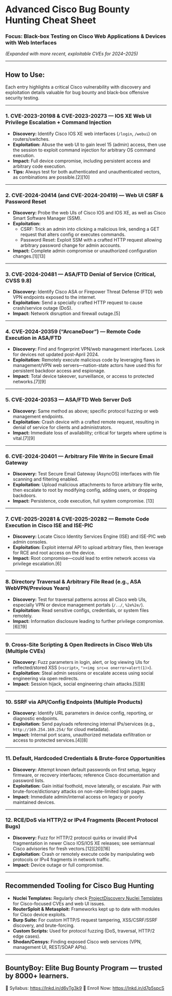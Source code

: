 # Advanced Cisco Bug Bounty Hunting Cheat Sheet  
### Focus: Black-box Testing on Cisco Web Applications & Devices with Web Interfaces  
*(Expanded with more recent, exploitable CVEs for 2024–2025)*

---

## How to Use:  
Each entry highlights a critical Cisco vulnerability with discovery and exploitation details valuable for bug bounty and black-box offensive security testing.

---

### 1. CVE-2023-20198 & CVE-2023-20273 — IOS XE Web UI Privilege Escalation + Command Injection
- **Discovery:** Identify Cisco IOS XE web interfaces (`/login`, `/webui`) on routers/switches.
- **Exploitation:** Abuse the web UI to gain level 15 (admin) access, then use the session to exploit command injection for arbitrary OS command execution.
- **Impact:** Full device compromise, including persistent access and arbitrary code execution.
- **Tips:** Always test for both authenticated and unauthenticated vectors, as combinations are possible.[2][10]

---

### 2. CVE-2024-20414 (and CVE-2024-20419) — Web UI CSRF & Password Reset
- **Discovery:** Probe the web UIs of Cisco IOS and IOS XE, as well as Cisco Smart Software Manager (SSM).
- **Exploitation:** 
  - CSRF: Trick an admin into clicking a malicious link, sending a GET request that alters config or executes commands.
  - Password Reset: Exploit SSM with a crafted HTTP request allowing arbitrary password change for admin accounts.
- **Impact:** Complete admin compromise or unauthorized configuration changes.[1][13]

---

### 3. CVE-2024-20481 — ASA/FTD Denial of Service (Critical, CVSS 9.8)
- **Discovery:** Identify Cisco ASA or Firepower Threat Defense (FTD) web VPN endpoints exposed to the internet.
- **Exploitation:** Send a specially crafted HTTP request to cause crash/service outage (DoS).
- **Impact:** Network disruption and firewall outage.[5]

---

### 4. CVE-2024-20359 (“ArcaneDoor”) — Remote Code Execution in ASA/FTD
- **Discovery:** Find and fingerprint VPN/web management interfaces. Look for devices not updated post-April 2024.
- **Exploitation:** Remotely execute malicious code by leveraging flaws in management/VPN web servers—nation-state actors have used this for persistent backdoor access and espionage.
- **Impact:** Total device takeover, surveillance, or access to protected networks.[7][9]

---

### 5. CVE-2024-20353 — ASA/FTD Web Server DoS
- **Discovery:** Same method as above; specific protocol fuzzing or web management endpoints.
- **Exploitation:** Crash device with a crafted remote request, resulting in denial of service for clients and administrators.
- **Impact:** Immediate loss of availability; critical for targets where uptime is vital.[7][9]

---

### 6. CVE-2024-20401 — Arbitrary File Write in Secure Email Gateway
- **Discovery:** Test Secure Email Gateway (AsyncOS) interfaces with file scanning and filtering enabled.
- **Exploitation:** Upload malicious attachments to force arbitrary file write, then escalate to root by modifying config, adding users, or dropping backdoors.
- **Impact:** Persistence, code execution, full system compromise. [13]

---

### 7. CVE-2025-20281 & CVE-2025-20282 — Remote Code Execution in Cisco ISE and ISE-PIC
- **Discovery:** Locate Cisco Identity Services Engine (ISE) and ISE-PIC web admin consoles.
- **Exploitation:** Exploit internal API to upload arbitrary files, then leverage for RCE and root access on the device.
- **Impact:** Root compromise—could lead to entire network access via privilege escalation.[6]

---

### 8. Directory Traversal & Arbitrary File Read (e.g., ASA WebVPN/Previous Years)
- **Discovery:** Test for traversal patterns across all Cisco web UIs, especially VPN or device management portals (`/../`, `%2e%2e/`).
- **Exploitation:** Read sensitive configs, credentials, or system files remotely.
- **Impact:** Information disclosure leading to further privilege compromise.[6][19]

---

### 9. Cross-Site Scripting & Open Redirects in Cisco Web UIs (Multiple CVEs)
- **Discovery:** Fuzz parameters in login, alert, or log viewing UIs for reflected/stored XSS (`<script>`, `"><img src=x onerror=alert(1)>`).
- **Exploitation:** Steal admin sessions or escalate access using social engineering via open redirects.
- **Impact:** Session hijack, social engineering chain attacks.[5][8]

---

### 10. SSRF via API/Config Endpoints (Multiple Products)
- **Discovery:** Identify URL parameters in device config, reporting, or diagnostic endpoints.
- **Exploitation:** Send payloads referencing internal IPs/services (e.g., `http://169.254.169.254/` for cloud metadata).
- **Impact:** Internal port scans, unauthorized metadata exfiltration or access to protected services.[4][8]

---

### 11. Default, Hardcoded Credentials & Brute-force Opportunities
- **Discovery:** Attempt known default passwords on first setup, legacy firmware, or recovery interfaces; reference Cisco documentation and password lists.
- **Exploitation:** Gain initial foothold, move laterally, or escalate. Pair with brute-force/dictionary attacks on non-rate-limited login pages.
- **Impact:** Immediate admin/internal access on legacy or poorly maintained devices.

---

### 12. RCE/DoS via HTTP/2 or IPv4 Fragments (Recent Protocol Bugs)
- **Discovery:** Fuzz for HTTP/2 protocol quirks or invalid IPv4 fragmentation in newer Cisco IOS/IOS XE releases; see semiannual Cisco advisories for fresh vectors.[12][20][16]
- **Exploitation:** Crash or remotely execute code by manipulating web protocols or IPv4 fragments in network traffic.
- **Impact:** Device outage or full compromise.

---

## Recommended Tooling for Cisco Bug Hunting
- **Nuclei Templates:** Regularly check [ProjectDiscovery Nuclei Templates](https://github.com/projectdiscovery/nuclei-templates) for Cisco-focused CVEs and web UI issues.
- **RouterSploit & Metasploit:** Frameworks kept up to date with modules for Cisco device exploits.
- **Burp Suite:** For custom HTTP/S request tampering, XSS/CSRF/SSRF discovery, and brute-forcing.
- **Custom Scripts:** Used for protocol fuzzing (DoS, traversal, HTTP/2 edge cases).
- **Shodan/Censys:** Finding exposed Cisco web services (VPN, management UI, REST/SOAP APIs).

---

## BountyBoy: Elite Bug Bounty Program — trusted by 8000+ learners.
📄 Syllabus: https://lnkd.in/d6vTg3k9 🎯 Enroll Now: https://lnkd.in/d7p5spcS
